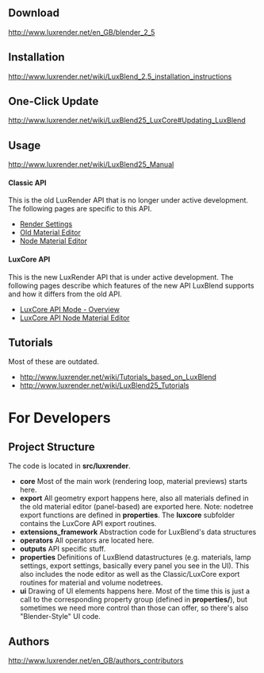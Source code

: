 ## Download
http://www.luxrender.net/en_GB/blender_2_5


## Installation
http://www.luxrender.net/wiki/LuxBlend_2.5_installation_instructions


## One-Click Update
http://www.luxrender.net/wiki/LuxBlend25_LuxCore#Updating_LuxBlend


## Usage
http://www.luxrender.net/wiki/LuxBlend25_Manual

#### Classic API
This is the old LuxRender API that is no longer under active development. The following pages are specific to this API.

* [Render Settings](http://www.luxrender.net/wiki/LuxBlend25_Render_Panel)
* [Old Material Editor](http://www.luxrender.net/wiki/LuxBlend25_Materials)
* [Node Material Editor](http://www.luxrender.net/wiki/LuxBlend_Node_Editor)

#### LuxCore API
This is the new LuxRender API that is under active development. The following pages describe which features of the new API LuxBlend supports and how it differs from the old API.

* [LuxCore API Mode - Overview](http://www.luxrender.net/wiki/LuxBlend25_LuxCore)
* [LuxCore API Node Material Editor](http://www.luxrender.net/wiki/LuxBlend25_LuxCore_NodeEditor)


## Tutorials
Most of these are outdated.

* http://www.luxrender.net/wiki/Tutorials_based_on_LuxBlend
* http://www.luxrender.net/wiki/LuxBlend25_Tutorials


# For Developers

## Project Structure
The code is located in **src/luxrender**. 

* **core** Most of the main work (rendering loop, material previews) starts here. 
* **export** All geometry export happens here, also all materials defined in the old material editor (panel-based) are exported here. Note: nodetree export functions are defined in **properties**. The **luxcore** subfolder contains the LuxCore API export routines.
* **extensions_framework** Abstraction code for LuxBlend's data structures
* **operators** All operators are located here.
* **outputs** API specific stuff.
* **properties** Definitions of LuxBlend datastructures (e.g. materials, lamp settings, export settings, basically every panel you see in the UI). This also includes the node editor as well as the Classic/LuxCore export routines for material and volume nodetrees.
* **ui** Drawing of UI elements happens here. Most of the time this is just a call to the corresponding property group (defined in **properties/**), but sometimes we need more control than those can offer, so there's also "Blender-Style" UI code.


## Authors
http://www.luxrender.net/en_GB/authors_contributors